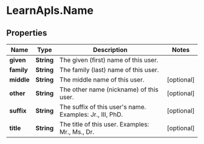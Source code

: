 # LearnApIs.Name

## Properties
Name | Type | Description | Notes
------------ | ------------- | ------------- | -------------
**given** | **String** | The given (first) name of this user. | 
**family** | **String** | The family (last) name of this user. | 
**middle** | **String** | The middle name of this user. | [optional] 
**other** | **String** | The other name (nickname) of this user. | [optional] 
**suffix** | **String** | The suffix of this user&#x27;s name.  Examples: Jr., III, PhD. | [optional] 
**title** | **String** | The title of this user.  Examples: Mr., Ms., Dr. | [optional] 

